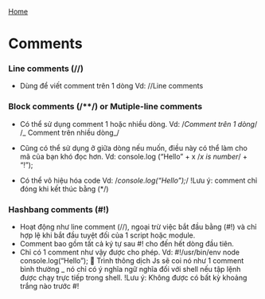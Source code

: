 [Home](../README.md)

# Comments

### Line comments (//)

- Dùng để viết comment trên 1 dòng
  Vd: //Line comments

### Block comments (/\*\*/) or Mutiple-line comments

- Có thể sử dụng comment 1 hoặc nhiều dòng.
  Vd: /_Comment trên 1 dòng_/
  /_ Comment trên
  nhiều dòng_/

- Cũng có thể sử dụng ở giữa dòng nếu muốn, điều này có thể làm cho mã của bạn khó đọc hơn.
  Vd: console.log (“Hello” + x /_x is number_/ + “!”);

- Có thể vô hiệu hóa code
  Vd: /_console.log(“Hello”);_/
  !Lưu ý: comment chỉ đóng khi kết thúc bằng (\*/)

### Hashbang comments (#!)

- Hoạt động như line comment (//), ngoại trừ việc bắt đầu bằng (#!) và chỉ hợp lệ khi bắt đầu tuyệt đối của 1 script hoặc module.
- Comment bao gồm tất cả ký tự sau #! cho đến hết dòng đầu tiên.
- Chỉ có 1 comment như vậy được cho phép.
  Vd: #!/usr/bin/env node
  console.log(“Hello”);
   Trình thông dịch Js sẽ coi nó như 1 comment bình thường \_ nó chỉ có ý nghĩa ngữ nghĩa đối với shell nếu tập lệnh được chạy trực tiếp trong shell.
  !Lưu ý: Không được có bất kỳ khoảng trắng nào trước #!
